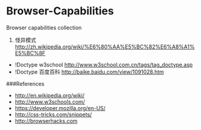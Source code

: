 Browser-Capabilities
====================

Browser capabilities collection


1. 怪异模式 http://zh.wikipedia.org/wiki/%E6%80%AA%E5%BC%82%E6%A8%A1%E5%BC%8F
  * !Doctype w3school http://www.w3school.com.cn/tags/tag_doctype.asp 
  * !Doctype 百度百科 http://baike.baidu.com/view/1091028.htm
  


###References
* http://en.wikipedia.org/wiki/
* http://www.w3schools.com/
* https://developer.mozilla.org/en-US/
* http://css-tricks.com/snippets/
* http://browserhacks.com 
